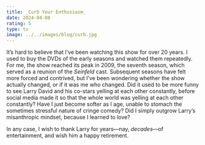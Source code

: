```yaml
---
title: _Curb Your Enthusiasm_
date: 2024-04-08
rating: 5
type: tv
image: ../../images/blog/curb.jpg
---
```


It’s hard to believe that I’ve been watching this show for over 20 years. I used to buy the DVDs of the early seasons and watched them repeatedly. For me, the show reached its peak in 2009, the seventh season, which served as a reunion of the _Seinfeld_ cast. Subsequent seasons have felt more forced and contrived, but I’ve been wondering whether the show actually changed, or if it was me who changed. Did it used to be more funny to see Larry David and his co-stars yelling at each other constantly, before social media made it so that the whole world was yelling at each other constantly? Have I just become softer as I age, unable to stomach the sometimes stressful nature of cringe comedy? Did I simply outgrow Larry’s misanthropic mindset, because I learned to love?

In any case, I wish to thank Larry for years—nay, _decades_—of entertainment, and wish him a happy retirement.